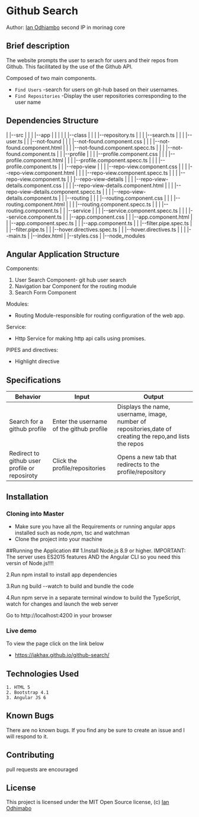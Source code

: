

# Github Search
Author: [Ian Odhiambo](https://github.com/ianodad)
second IP in morinag core
## Brief description ##
The website prompts the user to serach for users and their repos from Github. This facilitated by the use of the Github API.

Composed of two main components.
* `Find Users` -search for users on git-hub based on their usernames.
* `Find Repositories` -Display the user repositories corresponding to the user name

## Dependencies Structure ##
|
|--src
|   |
|   |--app 
|   |   |
|   |   |--class
|   |   |   |--repository.ts
|   |   |   |--search.ts
|   |   |   |--user.ts
|   |   |--not-found
|   |   |   |--not-found.component.css
|   |   |   |--not-found.component.html
|   |   |   |--not-found.component.specc.ts
|   |   |   |--not-found.component.ts
|   |   |--profile
|   |   |   |--profile.component.css
|   |   |   |--profile.component.html
|   |   |   |--profile.component.specc.ts
|   |   |   |--profile.component.ts
|   |   |--repo-view
|   |   |   |--repo-view.component.css
|   |   |   |--repo-view.component.html
|   |   |   |--repo-view.component.specc.ts
|   |   |   |--repo-view.component.ts
|   |   |--repo-view-details
|   |   |   |--repo-view-details.component.css
|   |   |   |--repo-view-details.component.html
|   |   |   |--repo-view-details.component.specc.ts
|   |   |   |--repo-view-details.component.ts
|   |   |--routing
|   |   |   |--routing.component.css
|   |   |   |--routing.component.html
|   |   |   |--routing.component.specc.ts
|   |   |   |--routing.component.ts
|   |   |--service
|   |   |   |--service.component.specc.ts
|   |   |   |--service.component.ts
|   |   |--app.component.css 
|   |   |--app.component.html
|   |   |--app.component.spec.ts
|   |   |--app.component.ts
|   |   |--filter.pipe.spec.ts
|   |   |--filter.pipe.ts
|   |   |--hover.directives.spec.ts 
|   |   |--hover.directives.ts
|   | 
|   |--main.ts
|   |--index.html
|   |--styles.css
|
|--node_modules
## Angular Application  Structure ##
Components:
  1. User Search Component- git hub user search
  2. Navigation bar Component for the routing module
  4. Search Form Component

Modules:
* Routing Module-responsible for routing configuration of the web app.

Service:
* Http Service for making http api calls using promises.

PIPES and directives:
* Highlight directive


## Specifications ##
| Behavior                  | Input                     | Output                    |
| ------------------------- | ------------------------- | ------------------------- |
| Search for a github profile |Enter the username of the github profile | Displays the name, username, image, number of repositories,date of creating the repo,and lists the repos  |
| Redirect to github user profile or reposiroty | Click the profile/repositories |Opens a new tab that redirects to the profile/repository |


## Installation ##
### Cloning into Master ###
* Make sure you have all the Requirements or running angular apps installed such as node,npm, tsc and watchman
* Clone the project into your machine

##Running the Application ##
1.Install Node.js 8.9 or higher. IMPORTANT: The server uses ES2015 features AND the Angular CLI so you need this versin of Node.js!!!!

2.Run npm install to install app dependencies

3.Run ng build --watch to build and bundle the code

4.Run npm serve in a separate terminal window to build the TypeScript, watch for changes and launch the web server

Go to http://localhost:4200 in your browser

### Live demo ###
To view the page click on the link below
* https://jakhax.github.io/github-search/

## Technologies Used
    1. HTML 5
    2. Bootstrap 4.1
    3. Angular JS 6

## Known Bugs ##

There are no known bugs. If you find any be sure to create an issue and I will respond to it.

## Contributing ##
pull requests are encouraged

## License ##
This project is licensed under the MIT Open Source license, (c) [Ian Odhimabo](https://github.com/ianodad)

